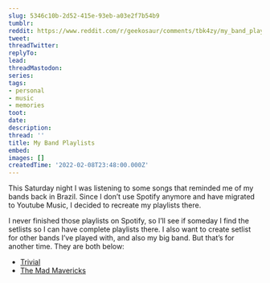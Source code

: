 ```yaml
---
slug: 5346c10b-2d52-415e-93eb-a03e2f7b54b9
tumblr:
reddit: https://www.reddit.com/r/geekosaur/comments/tbk4zy/my_band_playlists/
tweet:
threadTwitter:
replyTo:
lead:
threadMastodon:
series:
tags:
- personal
- music
- memories
toot:
date:
description:
thread: ''
title: My Band Playlists
embed:
images: []
createdTime: '2022-02-08T23:48:00.000Z'
---
```


This Saturday night I was listening to some songs that reminded me of my bands back in Brazil. Since I don’t use Spotify anymore and have migrated to Youtube Music, I decided to recreate my playlists there.

I never finished those playlists on Spotify, so I’ll see if someday I find the setlists so I can have complete playlists there. I also want to create setlist for other bands I’ve played with, and also my big band. But that’s for another time. They are both below:

- [Trivial](https://music.youtube.com/playlist?list=PLZIaVOUaxLAOpQvzJCeugpYgRpPlnA8m2&feature=share)
- [The Mad Mavericks](https://music.youtube.com/playlist?list=PLZIaVOUaxLAP7EK8JjXvc3FpWoM-LUVlI&feature=share)